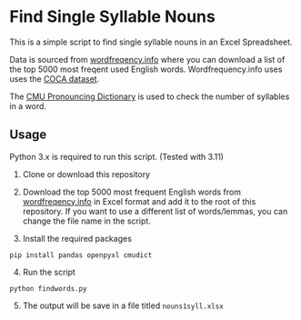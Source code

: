 # Find Single Syllable Nouns

This is a simple script to find single syllable nouns in an Excel Spreadsheet. 

Data is sourced from [wordfreqency.info](https://www.wordfrequency.info/samples.asp) where you can download a list of the top 5000 most freqent used English words. Wordfrequency.info uses  uses the [COCA dataset](https://www.english-corpora.org/coca/).

The [CMU Pronouncing Dictionary](http://www.speech.cs.cmu.edu/cgi-bin/cmudict?in=C+M+U+Dictionary) is used to check the number of syllables in a word.

## Usage

Python 3.x is required to run this script. (Tested with 3.11)

1. Clone or download this repository

2. Download the top 5000 most frequent English words from [wordfreqency.info](https://www.wordfrequency.info/samples.asp) in Excel format and add it to the root of this repository. If you want to use a different list of words/lemmas, you can change the file name in the script.

3. Install the required packages

```pip install pandas openpyxl cmudict```

4. Run the script

```python findwords.py```

5. The output will be save in a file titled ```nouns1syll.xlsx```